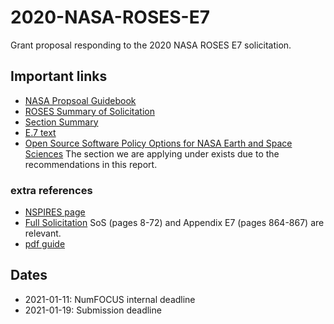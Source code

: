 # 2020-NASA-ROSES-E7
Grant proposal responding to the 2020 NASA ROSES E7 solicitation.


## Important links

 - [NASA Propsoal Guidebook](https://prod.nais.nasa.gov/pub/pub_library/srba/documents/2020_edition_Proposers_Guidebook.pdf)
 - [ROSES Summary of Solicitation](https://nspires.nasaprs.com/external/viewrepositorydocument/cmdocumentid=735965/solicitationId=%7B958CF134-D655-E512-B5AD-84501D14A0C1%7D/viewSolicitationDocument=1/ROSES%202020%20SoS%20ISS%20POC%20change%20070620.pdf)
 - [Section Summary](https://nspires.nasaprs.com/external/viewrepositorydocument/cmdocumentid=731325/amp;solicitationId=%7B8B0CEB4B-589D-C3E6-055E-3D5DD840126E%7D/amp;viewSolicitationDocument=1/E.1%20Cross%20Division%20Overview.pdf)
 - [E.7 text](https://nspires.nasaprs.com/external/viewrepositorydocument/cmdocumentid=731335/solicitationId=%7B958CF134-D655-E512-B5AD-84501D14A0C1%7D/viewSolicitationDocument=1/E.7%20OS%20tools%20Amend%2059%20phone%20correct.pdf)
 - [Open Source Software Policy Options for NASA Earth and Space Sciences](https://sites.nationalacademies.org/SSB/CurrentProjects/SSB_178892)
   The section we are applying under exists due to the recommendations
   in this report.

### extra references

 - [NSPIRES page](https://nspires.nasaprs.com/external/solicitations/summary.do?solId={958CF134-D655-E512-B5AD-84501D14A0C1}&path=&method=init)
 - [Full Solicitation](https://nspires.nasaprs.com/external/viewrepositorydocument/cmdocumentid=735966/solicitationId=%7B958CF134-D655-E512-B5AD-84501D14A0C1%7D/viewSolicitationDocument=1/FULL%20ROSES-2020_Amend78_clarify.pdf) SoS (pages 8-72) and Appendix E7 (pages 864-867) are relevant.
 - [pdf guide](https://nspires.nasaprs.com/tutorials/PDF_Guidelines.pdf)


## Dates

 - 2021-01-11: NumFOCUS internal deadline
 - 2021-01-19: Submission deadline
